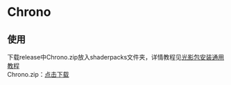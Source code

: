 # Chrono

## 使用

下载release中Chrono.zip放入shaderpacks文件夹，详情教程见[光影包安装通用教程](https://docs.minegraph.cn/shaderpackscommon)  
Chrono.zip：[点击下载](https://github.com/bestzyq/Chrono/releases/latest/download/Chrono.zip)
